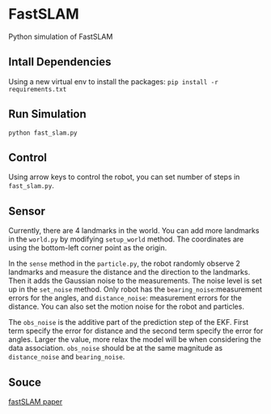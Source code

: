 # FastSLAM
Python simulation of FastSLAM

## Intall Dependencies
Using a new virtual env to install the packages:
`pip install -r requirements.txt`

## Run Simulation
`python fast_slam.py`

## Control
Using arrow keys to control the robot, you can set number of steps in `fast_slam.py`.

## Sensor
Currently, there are 4 landmarks in the world. You can add more landmarks in the `world.py` by modifying `setup_world` method. The coordinates are using the bottom-left corner point as the origin.

In the `sense` method in the `particle.py`, the robot randomly observe 2 landmarks and measure the distance and the direction to the landmarks. Then it adds the Gaussian noise to the measurements. The noise level is set up in the `set_noise` method. Only robot has the `bearing_noise`:measurement errors for the angles, and `distance_noise`: measurement errors for the distance. You can also set the motion noise for the robot and particles.

The `obs_noise` is the additive part of the prediction step of the EKF. First term specify the error for distance and the second term specify the error for angles. Larger the value, more relax the model will be when considering the data association. `obs_noise` should be at the same magnitude as `distance_noise` and `bearing_noise`.

## Souce
[fastSLAM paper](https://www.ri.cmu.edu/pub_files/pub4/montemerlo_michael_2003_1/montemerlo_michael_2003_1.pdf)
